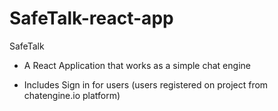 # SafeTalk-react-app

SafeTalk

- A React Application that works as a simple chat engine

- Includes Sign in for users (users registered on project from chatengine.io platform)

